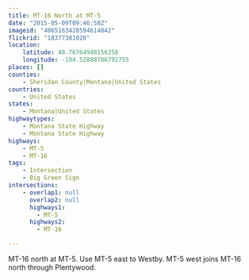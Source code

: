 ```yaml
---
title: MT-16 North at MT-5
date: "2015-05-09T09:46:58Z"
imageid: "4065163428594614842"
flickrid: "18377381020"
location:
    latitude: 48.76764948156258
    longitude: -104.52888786792755
places: []
counties:
    - Sheridan County|Montana|United States
countries:
    - United States
states:
    - Montana|United States
highwaytypes:
    - Montana State Highway
    - Montana State Highway
highways:
    - MT-5
    - MT-16
tags:
    - Intersection
    - Big Green Sign
intersections:
    - overlap1: null
      overlap2: null
      highways1:
        - MT-5
      highways2:
        - MT-16

---
```

MT-16 north at MT-5.  Use MT-5 east to Westby.  MT-5 west joins MT-16 north through Plentywood.